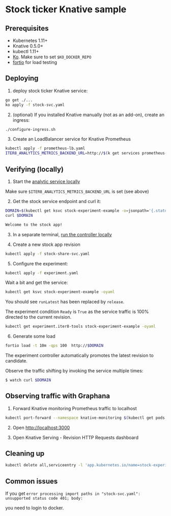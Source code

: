 # Stock ticker Knative sample

## Prerequisites

* Kubernetes 1.11+
* Knative 0.5.0+
* kubectl 1.11+
* [Ko](https://github.com/google/ko). Make sure to set `$KO_DOCKER_REPO`
* [fortio](https://github.com/fortio/fortio) for load testing

## Deploying

1. deploy stock ticker Knative service:

```sh
go get ./...
ko apply -f stock-svc.yaml
```

2. (optional) If you installed Knative manually (not as an add-on), create an ingress:

```sh
./configure-ingress.sh
```

3. Create an LoadBalancer service for Knative Prometheus

```sh
kubectl apply -f prometheus-lb.yaml
ITER8_ANALYTICS_METRICS_BACKEND_URL=http://$(k get services prometheus-system-np-lb -o=jsonpath='{.status.loadBalancer.ingress[0].ip}' -n knative-monitoring):9090
```

## Verifying (locally)

1. Start the [analytic service locally](https://github.ibm.com/istio-research/iter8/tree/master/scripts)

Make sure `$ITER8_ANALYTICS_METRICS_BACKEND_URL` is set (see above)

2. Get the stock service endpoint and curl it:

```sh
DOMAIN=$(kubectl get ksvc stock-experiment-example -o=jsonpath='{.status.domain}')
curl $DOMAIN

Welcome to the stock app!
```

3. In a separate terminal, [run the controller locally](../../README.md#run-the-controller-locally)

4. Create a new stock app revision

```sh
kubectl apply -f stock-share-svc.yaml
```

5. Configure the experiment:

```sh
kubectl apply -f experiment.yaml
```

Wait a bit and get the service:

```sh
kubectl get ksvc stock-experiment-example -oyaml
```

You should see `runLatest` has been replaced by `release`.

The experiment condition `Ready` is `True` as the service traffic is 100% directed to the current revision.

```sh
kubectl get experiment.iter8-tools stock-experiment-example -oyaml
```

6. Generate some load

```sh
fortio load -t 10m -qps 100  http://$DOMAIN
```

The experiment controller automatically promotes the latest revision to candidate.

Observe the traffic shifting by invoking the service multiple times:

```sh
$ watch curl $DOMAIN
```

## Observing traffic with Graphana

1. Forward Knative monitoring Prometheus traffic to localhost

```sh
kubectl port-forward --namespace knative-monitoring $(kubectl get pods --namespace knative-monitoring --selector=app=grafana --output=jsonpath="{.items..metadata.name}") 3000
```

2. Open [http://localhost:3000](http://localhost:3000)

3. Open Knative Serving - Revision HTTP Requests dashboard

## Cleaning up

```sh
kubectl delete all,serviceentry -l 'app.kubernetes.io/name=stock-experiment-example'
```

## Common issues

If you get `error processing import paths in "stock-svc.yaml": unsupported status code 401; body:`

you need to login to docker.
